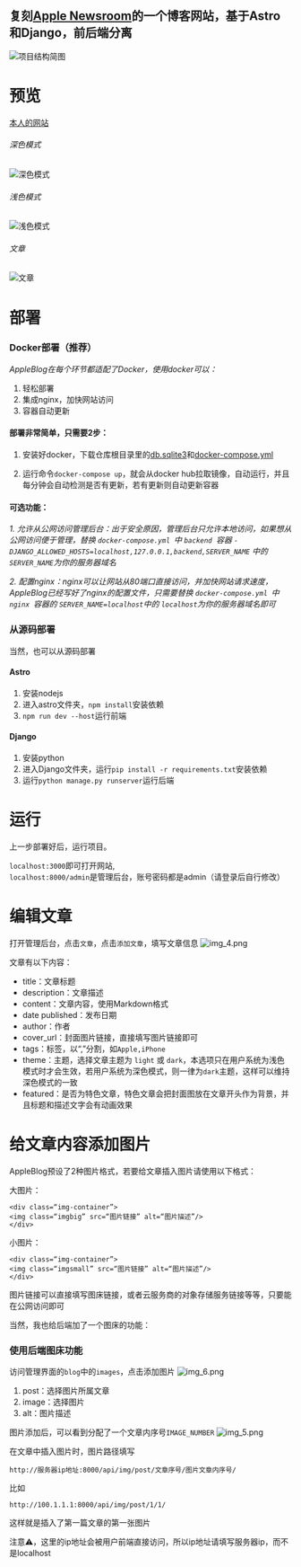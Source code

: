## 复刻[Apple Newsroom](https://www.apple.com/newsroom/)的一个博客网站，基于Astro和Django，前后端分离     

![项目结构简图](astro/public/preview/img_2.png)
# 预览
[本人的网站](http://yuyu.pub)

###### _深色模式_
![深色模式](astro/public/preview/img.png)

###### _浅色模式_
![浅色模式](astro/public/preview/img_1.png)

###### _文章_
![文章](astro/public/preview/img_7.png)

# 部署
### Docker部署（推荐）

_AppleBlog在每个环节都适配了Docker，使用docker可以：_
1. 轻松部署
2. 集成nginx，加快网站访问
3. 容器自动更新


#### 部署非常简单，只需要2步：

1.	安装好docker，下载仓库根目录里的[db.sqlite3](db.sqlite3)和[docker-compose.yml](docker-compose.yml)

2.	运行命令`docker-compose up`，就会从docker hub拉取镜像，自动运行，并且每分钟会自动检测是否有更新，若有更新则自动更新容器

#### 可选功能：
_1. 允许从公网访问管理后台：出于安全原因，管理后台只允许本地访问，如果想从公网访问便于管理，替换 `docker-compose.yml `中 `backend `容器   `- DJANGO_ALLOWED_HOSTS=localhost,127.0.0.1,backend,SERVER_NAME`
   中的`SERVER_NAME`为你的服务器域名_    

_2. 配置nginx：nginx可以让网站从80端口直接访问，并加快网站请求速度，AppleBlog已经写好了nginx的配置文件，只需要替换 `docker-compose.yml `中 `nginx `容器的
   `SERVER_NAME=localhost`中的 `localhost`为你的服务器域名即可_

### 从源码部署
当然，也可以从源码部署
#### Astro
1.	安装nodejs
2. 进入astro文件夹，`npm install`安装依赖
3. `npm run dev --host`运行前端

#### Django
1.	安装python
2. 进入Django文件夹，运行`pip install -r requirements.txt`安装依赖
3. 运行`python manage.py runserver`运行后端

# 运行

上一步部署好后，运行项目。  
  
`localhost:3000`即可打开网站,  
`localhost:8000/admin`是管理后台，账号密码都是admin（请登录后自行修改）

# 编辑文章
打开管理后台，点击`文章`，点击`添加文章`，填写文章信息
![img_4.png](astro/public/preview/img_4.png)


文章有以下内容：   
* title：文章标题    
* description：文章描述
* content：文章内容，使用Markdown格式
* date published：发布日期
* author：作者
* cover_url：封面图片链接，直接填写图片链接即可
* tags：标签，以“,”分割，如`Apple,iPhone`
* theme：主题，选择文章主题为 `light` 或 `dark`，本选项只在用户系统为浅色模式时才会生效，若用户系统为深色模式，则一律为`dark`主题，这样可以维持深色模式的一致
* featured：是否为特色文章，特色文章会把封面图放在文章开头作为背景，并且标题和描述文字会有动画效果

# 给文章内容添加图片
AppleBlog预设了2种图片格式，若要给文章插入图片请使用以下格式：

大图片：
```
<div class=“img-container”>
<img class=“imgbig” src=“图片链接” alt=“图片描述”/>
</div>
```

小图片：
```
<div class=“img-container”>
<img class=“imgsmall” src=“图片链接” alt=“图片描述”/>
</div>
```

图片链接可以直接填写图床链接，或者云服务商的对象存储服务链接等等，只要能在公网访问即可

当然，我也给后端加了一个图床的功能：

### 使用后端图床功能
访问管理界面的`blog`中的`images`，点击添加图片
![img_6.png](astro/public/preview/img_6.png)

1. post：选择图片所属文章
2. image：选择图片
3. alt：图片描述

图片添加后，可以看到分配了一个文章内序号`IMAGE_NUMBER`
![img_5.png](astro/public/preview/img_5.png)

在文章中插入图片时，图片路径填写
```
http://服务器ip地址:8000/api/img/post/文章序号/图片文章内序号/
```

比如
```
http://100.1.1.1:8000/api/img/post/1/1/
```
这样就是插入了第一篇文章的第一张图片

注意⚠️，这里的ip地址会被用户前端直接访问，所以ip地址请填写服务器ip，而不是localhost